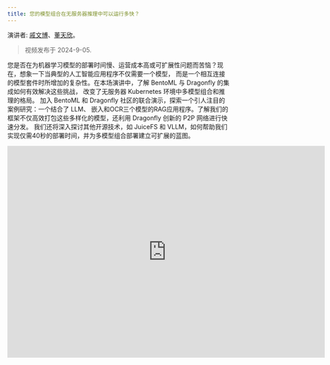 ```yaml
---
title: 您的模型组合在无服务器推理中可以运行多快？
---
```


演讲者: [戚文博](https://github.com/gaius-qi)、[董天欣](https://github.com/FogDong)。

> 视频发布于 2024-9-05.

您是否在为机器学习模型的部署时间慢、运营成本高或可扩展性问题而苦恼？现在，想象一下当典型的人工智能应用程序不仅需要一个模型，
而是一个相互连接的模型套件时所增加的复杂性。在本场演讲中，了解 BentoML 与 Dragonfly 的集成如何有效解决这些挑战，
改变了无服务器 Kubernetes 环境中多模型组合和推理的格局。 加入 BentoML 和 Dragonfly 社区的联合演示，探索一个引人注目的案例研究：一个结合了 LLM、
嵌入和OCR三个模型的RAG应用程序。了解我们的框架不仅高效打包这些多样化的模型，还利用 Dragonfly 创新的 P2P 网络进行快速分发。
我们还将深入探讨其他开源技术，如 JuiceFS 和 VLLM，如何帮助我们实现仅需40秒的部署时间，并为多模型组合部署建立可扩展的蓝图。

<!-- markdownlint-disable -->

<iframe width="720" height="480" src="https://www.youtube.com/embed/aJNIYWDT2mc" title="YouTube video player" frameborder="0" allow="accelerometer; autoplay; clipboard-write; encrypted-media; gyroscope; picture-in-picture" allowfullscreen> </iframe>

<!-- markdownlint-restore -->
